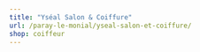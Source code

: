 ```yaml
---
title: "Yséal Salon & Coiffure"
url: /paray-le-monial/yseal-salon-et-coiffure/
shop: coiffeur
---
```

